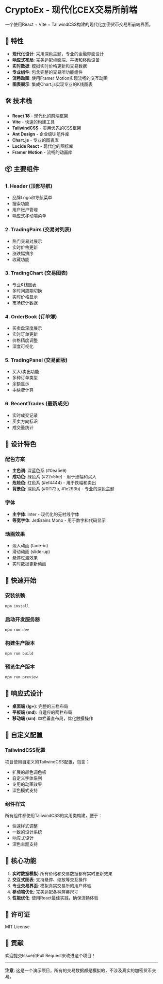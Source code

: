 # CryptoEx - 现代化CEX交易所前端

一个使用React + Vite + TailwindCSS构建的现代化加密货币交易所前端界面。

## 🚀 特性

- **现代化设计**: 采用深色主题，专业的金融界面设计
- **响应式布局**: 完美适配桌面端、平板和移动设备
- **实时数据**: 模拟实时价格更新和交易数据
- **专业组件**: 包含完整的交易所功能组件
- **流畅动画**: 使用Framer Motion实现流畅的交互动画
- **图表展示**: 集成Chart.js实现专业的K线图表

## 🛠️ 技术栈

- **React 18** - 现代化的前端框架
- **Vite** - 快速的构建工具
- **TailwindCSS** - 实用优先的CSS框架
- **Ant Design** - 企业级UI组件库
- **Chart.js** - 专业的图表库
- **Lucide React** - 现代化的图标库
- **Framer Motion** - 流畅的动画库

## 📦 主要组件

### 1. Header (顶部导航)
- 品牌Logo和导航菜单
- 搜索功能
- 用户账户管理
- 响应式移动端菜单

### 2. TradingPairs (交易对列表)
- 热门交易对展示
- 实时价格更新
- 涨跌幅排序
- 收藏功能

### 3. TradingChart (交易图表)
- 专业K线图表
- 多时间周期切换
- 实时价格显示
- 市场统计数据

### 4. OrderBook (订单簿)
- 买卖盘深度展示
- 实时订单更新
- 价格精度调整
- 深度可视化

### 5. TradingPanel (交易面板)
- 买入/卖出功能
- 多种订单类型
- 余额显示
- 手续费计算

### 6. RecentTrades (最新成交)
- 实时成交记录
- 买卖方向标识
- 成交量统计

## 🎨 设计特色

### 配色方案
- **主色调**: 深蓝色系 (#0ea5e9)
- **成功色**: 绿色系 (#22c55e) - 用于涨幅和买入
- **危险色**: 红色系 (#ef4444) - 用于跌幅和卖出
- **背景色**: 深色系 (#0f172a, #1e293b) - 专业的深色主题

### 字体
- **主字体**: Inter - 现代化的无衬线字体
- **等宽字体**: JetBrains Mono - 用于数字和代码显示

### 动画效果
- 淡入动画 (fade-in)
- 滑动动画 (slide-up)
- 悬停过渡效果
- 实时数据更新动画

## 🚀 快速开始

### 安装依赖
```bash
npm install
```

### 启动开发服务器
```bash
npm run dev
```

### 构建生产版本
```bash
npm run build
```

### 预览生产版本
```bash
npm run preview
```

## 📱 响应式设计

- **桌面端 (lg+)**: 完整的三栏布局
- **平板端 (md)**: 自适应的两栏布局
- **移动端 (sm)**: 单栏垂直布局，优化触摸操作

## 🔧 自定义配置

### TailwindCSS配置
项目使用自定义的TailwindCSS配置，包含：
- 扩展的颜色调色板
- 自定义字体系列
- 专用的动画效果
- 深色模式支持

### 组件样式
所有组件都使用TailwindCSS的实用类构建，便于：
- 快速样式调整
- 一致的设计系统
- 响应式设计
- 深色主题支持

## 🌟 核心功能

1. **实时数据模拟**: 所有价格和交易数据都有实时更新效果
2. **交互式图表**: 支持悬停、缩放等交互操作
3. **专业交易界面**: 模拟真实交易所的用户体验
4. **移动端优化**: 完美适配各种屏幕尺寸
5. **性能优化**: 使用React最佳实践，确保流畅体验

## 📄 许可证

MIT License

## 🤝 贡献

欢迎提交Issue和Pull Request来改进这个项目！

---

**注意**: 这是一个演示项目，所有的交易数据都是模拟的，不涉及真实的加密货币交易。
